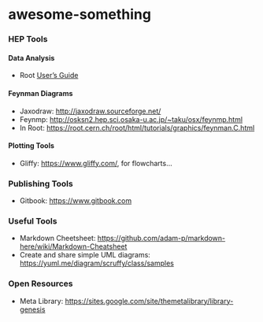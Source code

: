# awesome-something


### HEP Tools

#### Data Analysis
* Root [User’s Guide](https://root.cern.ch/root/htmldoc/guides/users-guide/ROOTUsersGuide.html)

#### Feynman Diagrams
* Jaxodraw: http://jaxodraw.sourceforge.net/
* Feynmp: http://osksn2.hep.sci.osaka-u.ac.jp/~taku/osx/feynmp.html
* In Root: https://root.cern.ch/root/html/tutorials/graphics/feynman.C.html

#### Plotting Tools
* Gliffy: https://www.gliffy.com/, for flowcharts...

### Publishing Tools
* Gitbook: https://www.gitbook.com

### Useful Tools
* Markdown Cheetsheet: https://github.com/adam-p/markdown-here/wiki/Markdown-Cheatsheet
* Create and share simple UML diagrams: https://yuml.me/diagram/scruffy/class/samples

### Open Resources
* Meta Library: https://sites.google.com/site/themetalibrary/library-genesis
